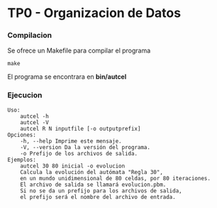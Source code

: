# TP0 - Organizacion de Datos

### Compilacion

Se ofrece un Makefile para compilar el programa

`make`

El programa se encontrara en **bin/autcel**

### Ejecucion

```
Uso:
    autcel -h
    autcel -V
    autcel R N inputfile [-o outputprefix]
Opciones:
    -h, --help Imprime este mensaje.
    -V, --version Da la versión del programa.
    -o Prefijo de los archivos de salida.
Ejemplos:
    autcel 30 80 inicial -o evolucion
    Calcula la evolución del autómata "Regla 30",
    en un mundo unidimensional de 80 celdas, por 80 iteraciones.
    El archivo de salida se llamará evolucion.pbm.
    Si no se da un prefijo para los archivos de salida,
    el prefijo será el nombre del archivo de entrada.
```